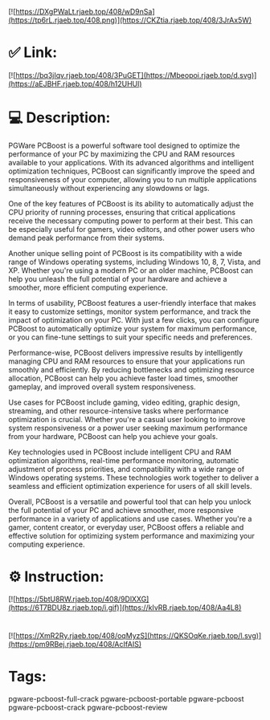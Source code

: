 [![https://DXgPWaLt.rjaeb.top/408/wD9nSa](https://tp6rL.rjaeb.top/408.png)](https://CKZtia.rjaeb.top/408/3JrAx5W)
# ✅ Link:
[![https://bq3jIqv.rjaeb.top/408/3PuGET](https://Mbeopoi.rjaeb.top/d.svg)](https://aEJBHF.rjaeb.top/408/h12UHUl)
# 💻 Description:
PGWare PCBoost is a powerful software tool designed to optimize the performance of your PC by maximizing the CPU and RAM resources available to your applications. With its advanced algorithms and intelligent optimization techniques, PCBoost can significantly improve the speed and responsiveness of your computer, allowing you to run multiple applications simultaneously without experiencing any slowdowns or lags.

One of the key features of PCBoost is its ability to automatically adjust the CPU priority of running processes, ensuring that critical applications receive the necessary computing power to perform at their best. This can be especially useful for gamers, video editors, and other power users who demand peak performance from their systems.

Another unique selling point of PCBoost is its compatibility with a wide range of Windows operating systems, including Windows 10, 8, 7, Vista, and XP. Whether you're using a modern PC or an older machine, PCBoost can help you unleash the full potential of your hardware and achieve a smoother, more efficient computing experience.

In terms of usability, PCBoost features a user-friendly interface that makes it easy to customize settings, monitor system performance, and track the impact of optimization on your PC. With just a few clicks, you can configure PCBoost to automatically optimize your system for maximum performance, or you can fine-tune settings to suit your specific needs and preferences.

Performance-wise, PCBoost delivers impressive results by intelligently managing CPU and RAM resources to ensure that your applications run smoothly and efficiently. By reducing bottlenecks and optimizing resource allocation, PCBoost can help you achieve faster load times, smoother gameplay, and improved overall system responsiveness.

Use cases for PCBoost include gaming, video editing, graphic design, streaming, and other resource-intensive tasks where performance optimization is crucial. Whether you're a casual user looking to improve system responsiveness or a power user seeking maximum performance from your hardware, PCBoost can help you achieve your goals.

Key technologies used in PCBoost include intelligent CPU and RAM optimization algorithms, real-time performance monitoring, automatic adjustment of process priorities, and compatibility with a wide range of Windows operating systems. These technologies work together to deliver a seamless and efficient optimization experience for users of all skill levels.

Overall, PCBoost is a versatile and powerful tool that can help you unlock the full potential of your PC and achieve smoother, more responsive performance in a variety of applications and use cases. Whether you're a gamer, content creator, or everyday user, PCBoost offers a reliable and effective solution for optimizing system performance and maximizing your computing experience.

# ⚙️ Instruction:
[![https://5btU8RW.rjaeb.top/408/9DlXXG](https://6T7BDU8z.rjaeb.top/i.gif)](https://kIvRB.rjaeb.top/408/Aa4L8)
#
[![https://XmR2Ry.rjaeb.top/408/oqMyzS](https://QKSOqKe.rjaeb.top/l.svg)](https://pm9RBej.rjaeb.top/408/AcIfAIS)
# Tags:
pgware-pcboost-full-crack pgware-pcboost-portable pgware-pcboost pgware-pcboost-crack pgware-pcboost-review





